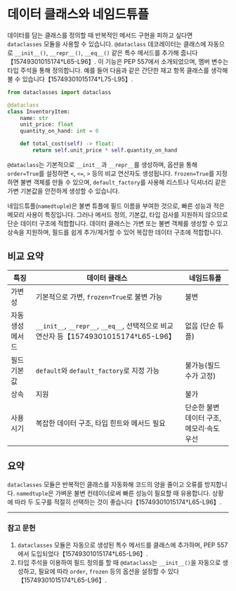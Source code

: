 # 데이터 클래스와 네임드튜플

데이터를 담는 클래스를 정의할 때 반복적인 메서드 구현을 피하고 싶다면 `dataclasses` 모듈을 사용할 수 있습니다. `@dataclass` 데코레이터는 클래스에 자동으로 `__init__()`, `__repr__()`, `__eq__()` 같은 특수 메서드를 추가해 줍니다【15749301015174†L65-L96】. 이 기능은 PEP 557에서 소개되었으며, 멤버 변수는 타입 주석을 통해 정의합니다. 예를 들어 다음과 같은 간단한 재고 항목 클래스를 생각해볼 수 있습니다【15749301015174†L75-L95】.

```python
from dataclasses import dataclass

@dataclass
class InventoryItem:
    name: str
    unit_price: float
    quantity_on_hand: int = 0

    def total_cost(self) -> float:
        return self.unit_price * self.quantity_on_hand
```

`@dataclass`는 기본적으로 `__init__`과 `__repr__`를 생성하며, 옵션을 통해 `order=True`를 설정하면 `<`, `<=`, `>` 등의 비교 연산자도 생성됩니다. `frozen=True`를 지정하면 불변 객체를 만들 수 있으며, `default_factory`를 사용해 리스트나 딕셔너리 같은 가변 기본값을 안전하게 생성할 수 있습니다.

네임드튜플(`namedtuple`)은 불변 튜플에 필드 이름을 부여한 것으로, 빠른 성능과 적은 메모리 사용이 특징입니다. 그러나 메서드 정의, 기본값, 타입 검사를 지원하지 않으므로 단순 데이터 구조에 적합합니다. 데이터 클래스는 가변 또는 불변 객체를 생성할 수 있고 상속을 지원하며, 필드를 쉽게 추가/제거할 수 있어 복잡한 데이터 구조에 적합합니다.

## 비교 요약

|특징|데이터 클래스|네임드튜플|
|---|---|---|
|가변성|기본적으로 가변, `frozen=True`로 불변 가능|불변|
|자동 생성 메서드|`__init__`, `__repr__`, `__eq__`, 선택적으로 비교 연산자 등【15749301015174†L65-L96】|없음 (단순 튜플)|
|필드 기본값|`default`와 `default_factory`로 지정 가능|불가능(필드 수가 고정)|
|상속|지원|불가|
|사용 시기|복잡한 데이터 구조, 타입 힌트와 메서드 필요|단순한 불변 데이터 구조, 메모리·속도 우선|

## 요약

`dataclasses` 모듈은 반복적인 클래스를 자동화해 코드의 양을 줄이고 오류를 방지합니다. `namedtuple`은 가벼운 불변 컨테이너로써 빠른 성능이 필요할 때 유용합니다. 상황에 따라 두 도구를 적절히 선택하는 것이 좋습니다【15749301015174†L65-L96】.

---

### 참고 문헌

1. `dataclasses` 모듈은 자동으로 생성된 특수 메서드를 클래스에 추가하며, PEP 557에서 도입되었다【15749301015174†L65-L96】.
2. 타입 주석을 이용하여 필드 정의를 할 때 `@dataclass`는 `__init__()`을 자동으로 생성하고, 필요에 따라 `order`, `frozen` 등의 옵션을 설정할 수 있다【15749301015174†L65-L96】.